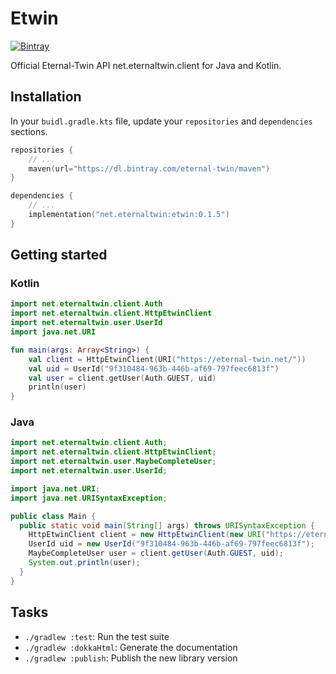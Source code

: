 # Etwin

[![Bintray](https://img.shields.io/bintray/v/eternal-twin/maven/etwin)][bintray]

Official Eternal-Twin API net.eternaltwin.client for Java and Kotlin.

## Installation

In your `buidl.gradle.kts` file, update your `repositories` and `dependencies` sections.

```kotlin
repositories {
    // ...
    maven(url="https://dl.bintray.com/eternal-twin/maven")
}

dependencies {
    // ...
    implementation("net.eternaltwin:etwin:0.1.5")
}
```

## Getting started

### Kotlin

```kotlin
import net.eternaltwin.client.Auth
import net.eternaltwin.client.HttpEtwinClient
import net.eternaltwin.user.UserId
import java.net.URI

fun main(args: Array<String>) {
    val client = HttpEtwinClient(URI("https://eternal-twin.net/"))
    val uid = UserId("9f310484-963b-446b-af69-797feec6813f")
    val user = client.getUser(Auth.GUEST, uid)
    println(user)
}
```

### Java

```java
import net.eternaltwin.client.Auth;
import net.eternaltwin.client.HttpEtwinClient;
import net.eternaltwin.user.MaybeCompleteUser;
import net.eternaltwin.user.UserId;

import java.net.URI;
import java.net.URISyntaxException;

public class Main {
  public static void main(String[] args) throws URISyntaxException {
    HttpEtwinClient client = new HttpEtwinClient(new URI("https://eternal-twin.net/"));
    UserId uid = new UserId("9f310484-963b-446b-af69-797feec6813f");
    MaybeCompleteUser user = client.getUser(Auth.GUEST, uid);
    System.out.println(user);
  }
}
```

## Tasks

- `./gradlew :test`: Run the test suite
- `./gradlew :dokkaHtml`: Generate the documentation
- `./gradlew :publish`: Publish the new library version

[bintray]: https://bintray.com/eternal-twin/maven/etwin
